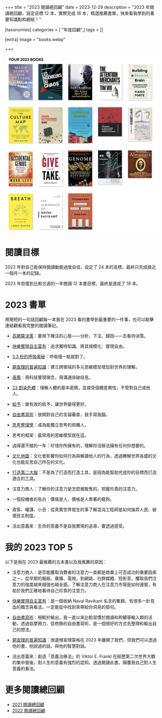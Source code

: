 +++
title = "2023 閱讀總回顧"
date = 2023-12-29
description = "2023 年閱讀總回顧，設定目標 12 本，實際完成 18 本，精選推薦書單，快來看我學到的重要知識點和總結！"

[taxonomies]
categories = [ "年度回顧",]
tags = []

[extra]
image = "books.webp"

+++

![](books.webp)

閱讀目標
====

2022 年對自己能保持閱讀動能過度自信，設定了 24 本的高標，最終只完成接近一個月一本的記錄。

2023 年恢復到比較合適的一年閱讀 12 本書目標，最終是達成了 18 本。

<!-- more -->

2023 書單
=======

用簡短的一句話回顧每一本我在 2023 看的書學到最重要的一件事，也可以點擊連結觀看我完整的閱讀筆記。

* [高勝算決策](@/reading-notes/thinking-in-bets/index.md)：要用下賭注的心態——分析、下注、歸因——去看待決策。

* [快樂實現自主富有](@/reading-notes/the-almanack-of-naval-ravikant/index.md)：追求獨特知識、將其規模化、實現自由。

* [3.3 秒的呼吸奧秘](@/reading-notes/breath/index.md)：呼吸慢一點就對了。

* [窮查理的普遍知識](@/reading-notes/poor-charlies-almanack/index.md)：建立跨領域的多元思維模型增加對世界的理解。

* [唐鳳](@/reading-notes/andrey-tang/index.md)：用科技實現理念，用溝通突破歧見。

* [23 對染色體](@/reading-notes/genome/index.md)：理解人體的基本密碼，並接受個體差異性，不管對自己或他人。

* [給予](@/reading-notes/give-and-take/index.md)：做有效的給予，讓世界變得更好。

* [自由書寫術](@/reading-notes/accidental-genius/index.md)：放開對自己的言論審查，我手寫我腦。

* [思考整理學](@/reading-notes/thinking-organization/index.md)：成為能獨立思考的飛機人。

* 思考的框架：最常用的思維模型就在這。

* 過得還不錯的一年：珍惜你所擁有的，理解你沒辦法擁有任何你想要的。

* [文化地圖](@/reading-notes/the-culture-map/index.md)：文化會影響你如何行為與解讀他人的行為，透過瞭解世界各國的文化也能反思自己所在的文化。

* [打造第二大腦](@/reading-notes/building-a-second-brain/index.md)：不是為了打造而打造工具，是因為能幫助完成你的目標而打造適合的工具。

* 注意力商人：了解你的注意力是怎麼被販售的，把握珍貴的注意力。

* 一個投機者的告白：價值是人，價格是人牽著的瘋狗。

* 政客、權謀、小丑：從真實世界發生的事了解混沌工程師是如何操弄人民、破壞民主制度。

* 活出意義來：生命的意義不是自我實現的追尋，要透過感受。

我的 2023 TOP 5
=============

以下是我在 2023 最推薦的五本書以及我推薦的原因：

* 注意力商人：是否能獲取消費者的注意力一直都是商業上可否成功的重要因素之一，從早期的報紙、廣播、電視，到網路、社群媒體、短影音，攫取我們注意力的強度越來越強也越全面。了解注意力商人在注意力市場是如何運營，有助於我們正確地看待自己珍貴的注意力。

* [快樂實現自主富有](@/reading-notes/the-almanack-of-naval-ravikant/index.md)：是一個收納 Naval Ravikant 名言的集錦，有很多一針見血的概念與看法，一定能從中找到來帶給你洞見的那句。

* [自由書寫術](@/reading-notes/accidental-genius/index.md)：相較於輸出，我一直以來比較習慣於閱讀和聆聽等輸入類的活動，透過低摩擦力、低修飾的自由書寫術，是一個很好的方式去整理和輸出自己的想法。

* [窮查理的普遍知識](@/reading-notes/poor-charlies-almanack/index.md)：很遺憾查理蒙格在 2023 年離開了我們，但我們可以透過他的書、他說過的話，與他的智慧對話。

* 活出意義來：創造「意義治療法」的 Viktor E. Frankl 在經歷第二次世界大戰的集中營後，對人生的意義有強烈的認知。透過閱讀此書，顛覆我自己對人生意義的看法。

# 更多閱讀總回顧
* [2021 閱讀總回顧](@/blog/2021-reading-summary/index.md)
* [2022 閱讀總回顧](@/blog/2022-reading-summary/index.md)
